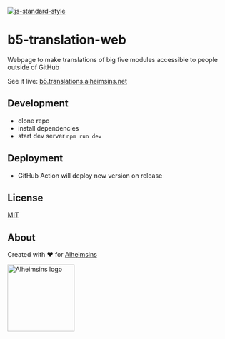 [![js-standard-style](https://img.shields.io/badge/code%20style-standard-brightgreen.svg?style=flat)](https://github.com/feross/standard)

# b5-translation-web

Webpage to make translations of big five modules accessible to people outside of GitHub

See it live: [b5.translations.alheimsins.net](https://b5.translations.alheimsins.net/)

## Development

- clone repo
- install dependencies
- start dev server `npm run dev`

## Deployment

- GitHub Action will deploy new version on release

## License

[MIT](LICENSE)

## About

Created with ❤ for [Alheimsins](https://alheimsins.net)

<img src="https://image.ibb.co/dPH08G/logo_black.png" alt="Alheimsins logo" height="150px" width="150px" />
